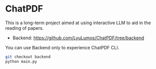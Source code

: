 # ChatPDF

This is a long-term project aimed at using interactive LLM to aid in the reading of papers.

- Backend: https://github.com/LyuLumos/ChatPDF/tree/backend


You can use Backend only to experience ChatPDF CLI.

```bash
git checkout backend
python main.py
```

